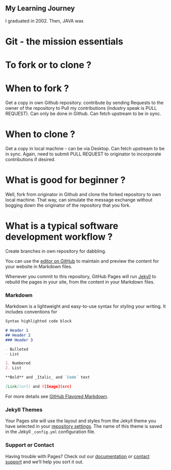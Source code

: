 ## My Learning Journey

I graduated in 2002. Then, JAVA was 

# Git - the mission essentials
# To fork or to clone ?

# When to fork ?
  Get a copy in own Github repository.  contribute by sending Requests to the owner of the repository to Pull my contributions (industry speak is PULL REQUEST). 
  Can only be done in Github. Can fetch upstream to be in sync.
  
# When to clone ?
  Get a copy in local machine - can be via Desktop.  Can fetch upstream to be in sync.  Again, need to submit PULL REQUEST to originator to incorporate contributions if desired.

# What is good for beginner ?
  Well, fork from originator in Github and clone the forked repository to own local machine.  That way, can simulate the message exchange without bogging down the originator of the repository that you fork.
  
# What is a typical software development workflow ?
  Create branches in own repository for dabbling.

You can use the [editor on GitHub](https://github.com/chionger/Reflections/edit/gh-pages/index.md) to maintain and preview the content for your website in Markdown files.

Whenever you commit to this repository, GitHub Pages will run [Jekyll](https://jekyllrb.com/) to rebuild the pages in your site, from the content in your Markdown files.

### Markdown

Markdown is a lightweight and easy-to-use syntax for styling your writing. It includes conventions for

```markdown
Syntax highlighted code block

# Header 1
## Header 2
### Header 3

- Bulleted
- List

1. Numbered
2. List

**Bold** and _Italic_ and `Code` text

[Link](url) and ![Image](src)
```

For more details see [GitHub Flavored Markdown](https://guides.github.com/features/mastering-markdown/).

### Jekyll Themes

Your Pages site will use the layout and styles from the Jekyll theme you have selected in your [repository settings](https://github.com/chionger/Reflections/settings/pages). The name of this theme is saved in the Jekyll `_config.yml` configuration file.

### Support or Contact

Having trouble with Pages? Check out our [documentation](https://docs.github.com/categories/github-pages-basics/) or [contact support](https://support.github.com/contact) and we’ll help you sort it out.
